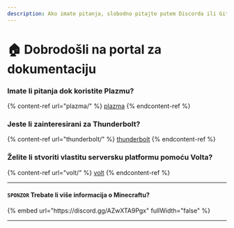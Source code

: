 ```yaml
---
description: Ako imate pitanja, slobodno pitajte putem Discorda ili GitHub Issues.
---
```


# 🏠 Dobrodošli na portal za dokumentaciju

### Imate li pitanja dok koristite Plazmu?

{% content-ref url="plazma/" %}
[plazma](plazma/)
{% endcontent-ref %}

### Jeste li zainteresirani za Thunderbolt?

{% content-ref url="thunderbolt/" %}
[thunderbolt](thunderbolt/)
{% endcontent-ref %}

### Želite li stvoriti vlastitu serversku platformu pomoću Volta?

{% content-ref url="volt/" %}
[volt](volt/)
{% endcontent-ref %}

***

#### `SPONZOR` Trebate li više informacija o Minecraftu? <a href="#etc-1" id="etc-1"></a>

{% embed url="https\://discord.gg/AZwXTA9Pgx" fullWidth="false" %}

***
